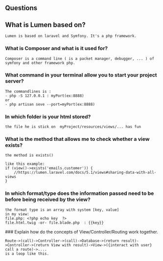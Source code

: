 ## Questions

## What is Lumen based on?
```
Lumen is based on laravel and Symfony. It's a php framework.
```
### What is Composer and what is it used for?
```
Composer is a command line ( is a packet manager, debugger, ... ) of symfony and other framework php. 
```
### What command in your terminal allow you to start your project server? 
```
The commandlines is :
- php -S 127.0.0.1 : myPort(ex:8888)
or
- php artisan seve --port=myPort(ex:8888)
```
### In which folder is your html stored?
```
the file he is stick on  myProject/resources/views/... has fun
```
### What is the method that allows me to check whether a view exists?
```
the method is exists() 

like this example:
if (view()->exists('emails.customer')) {
    //https://lumen.laravel.com/docs/5.1/views#sharing-data-with-all-views
}
```
### In which format/type does the information passed need to be before being received by the view?
```
the format type is an array with system [key, value]
in my view: 
file.php: <?php echo key  ?> 
file.html.twig -or- file.blade.php  : {{key}}
```
### Explain how do the concepts of View/Controller/Routing work together.
```
Route->(call)->Controller->(call)->Database->(return result)->Controller->(return View with result)->View->({interact with user} call a route)->.... 
is a loop like this.
```
